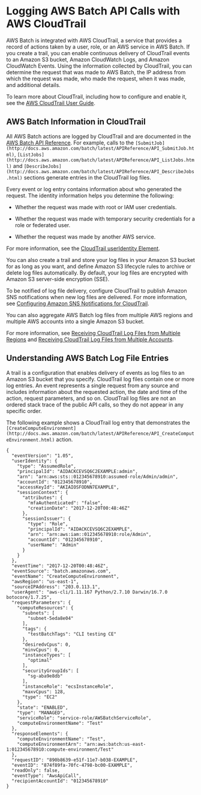 # Logging AWS Batch API Calls with AWS CloudTrail<a name="logging-using-cloudtrail"></a>

AWS Batch is integrated with AWS CloudTrail, a service that provides a record of actions taken by a user, role, or an AWS service in AWS Batch\. If you create a trail, you can enable continuous delivery of CloudTrail events to an Amazon S3 bucket, Amazon CloudWatch Logs, and Amazon CloudWatch Events\.  Using the information collected by CloudTrail, you can determine the request that was made to AWS Batch, the IP address from which the request was made, who made the request, when it was made, and additional details\. 

To learn more about CloudTrail, including how to configure and enable it, see the [AWS CloudTrail User Guide](http://docs.aws.amazon.com/awscloudtrail/latest/userguide/)\.

## AWS Batch Information in CloudTrail<a name="service-name-info-in-cloudtrail"></a>

All AWS Batch actions are logged by CloudTrail and are documented in the [AWS Batch API Reference](http://docs.aws.amazon.com/batch/latest/APIReference/)\. For example, calls to the `[SubmitJob](http://docs.aws.amazon.com/batch/latest/APIReference/API_SubmitJob.html)`, `[ListJobs](http://docs.aws.amazon.com/batch/latest/APIReference/API_ListJobs.html)` and `[DescribeJobs](http://docs.aws.amazon.com/batch/latest/APIReference/API_DescribeJobs.html)` sections generate entries in the CloudTrail log files\. 

Every event or log entry contains information about who generated the request\. The identity information helps you determine the following: 

+ Whether the request was made with root or IAM user credentials\.

+ Whether the request was made with temporary security credentials for a role or federated user\.

+ Whether the request was made by another AWS service\.

For more information, see the [CloudTrail userIdentity Element](http://docs.aws.amazon.com/awscloudtrail/latest/userguide/cloudtrail-event-reference-user-identity.html)\.

 You can also create a trail and store your log files in your Amazon S3 bucket for as long as you want, and define Amazon S3 lifecycle rules to archive or delete log files automatically\. By default, your log files are encrypted with Amazon S3 server\-side encryption \(SSE\)\.

To be notified of log file delivery, configure CloudTrail to publish Amazon SNS notifications when new log files are delivered\. For more information, see [Configuring Amazon SNS Notifications for CloudTrail](http://docs.aws.amazon.com/awscloudtrail/latest/userguide/getting_notifications_top_level.html)\.

You can also aggregate AWS Batch log files from multiple AWS regions and multiple AWS accounts into a single Amazon S3 bucket\. 

For more information, see [Receiving CloudTrail Log Files from Multiple Regions](http://docs.aws.amazon.com/awscloudtrail/latest/userguide/receive-cloudtrail-log-files-from-multiple-regions.html) and [Receiving CloudTrail Log Files from Multiple Accounts](http://docs.aws.amazon.com/awscloudtrail/latest/userguide/cloudtrail-receive-logs-from-multiple-accounts.html)\.

## Understanding AWS Batch Log File Entries<a name="understanding-service-name-entries"></a>

A trail is a configuration that enables delivery of events as log files to an Amazon S3 bucket that you specify\. CloudTrail log files contain one or more log entries\. An event represents a single request from any source and includes information about the requested action, the date and time of the action, request parameters, and so on\. CloudTrail log files are not an ordered stack trace of the public API calls, so they do not appear in any specific order\. 

The following example shows a CloudTrail log entry that demonstrates the `[CreateComputeEnvironment](http://docs.aws.amazon.com/batch/latest/APIReference/API_CreateComputeEnvironment.html)` action\.

```
{
  "eventVersion": "1.05",
  "userIdentity": {
    "type": "AssumedRole",
    "principalId": "AIDACKCEVSQ6C2EXAMPLE:admin",
    "arn": "arn:aws:sts::012345678910:assumed-role/Admin/admin",
    "accountId": "012345678910",
    "accessKeyId": "AKIAIOSFODNN7EXAMPLE",
    "sessionContext": {
      "attributes": {
        "mfaAuthenticated": "false",
        "creationDate": "2017-12-20T00:48:46Z"
      },
      "sessionIssuer": {
        "type": "Role",
        "principalId": "AIDACKCEVSQ6C2EXAMPLE",
        "arn": "arn:aws:iam::012345678910:role/Admin",
        "accountId": "012345678910",
        "userName": "Admin"
      }
    }
  },
  "eventTime": "2017-12-20T00:48:46Z",
  "eventSource": "batch.amazonaws.com",
  "eventName": "CreateComputeEnvironment",
  "awsRegion": "us-east-1",
  "sourceIPAddress": "203.0.113.1",
  "userAgent": "aws-cli/1.11.167 Python/2.7.10 Darwin/16.7.0 botocore/1.7.25",
  "requestParameters": {
    "computeResources": {
      "subnets": [
        "subnet-5eda8e04"
      ],
      "tags": {
        "testBatchTags": "CLI testing CE"
      },
      "desiredvCpus": 0,
      "minvCpus": 0,
      "instanceTypes": [
        "optimal"
      ],
      "securityGroupIds": [
        "sg-aba9e8db"
      ],
      "instanceRole": "ecsInstanceRole",
      "maxvCpus": 128,
      "type": "EC2"
    },
    "state": "ENABLED",
    "type": "MANAGED",
    "serviceRole": "service-role/AWSBatchServiceRole",
    "computeEnvironmentName": "Test"
  },
  "responseElements": {
    "computeEnvironmentName": "Test",
    "computeEnvironmentArn": "arn:aws:batch:us-east-1:012345678910:compute-environment/Test"
  },
  "requestID": "890b8639-e51f-11e7-b038-EXAMPLE",
  "eventID": "874f89fa-70fc-4798-bc00-EXAMPLE",
  "readOnly": false,
  "eventType": "AwsApiCall",
  "recipientAccountId": "012345678910"
}
```